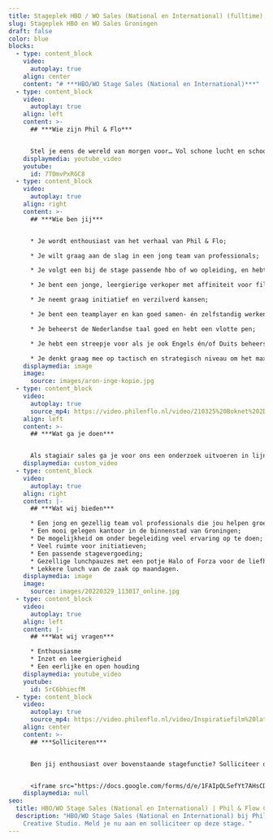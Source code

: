 ```yaml
---
title: Stageplek HBO / WO Sales (National en International) (fulltime)
slug: Stageplek HBO en WO Sales Groningen
draft: false
color: blue
blocks:
  - type: content_block
    video:
      autoplay: true
    align: center
    content: "# ***HBO/WO Stage Sales (National en International)***"
  - type: content_block
    video:
      autoplay: true
    align: left
    content: >-
      ## ***Wie zijn Phil & Flo***


      Stel je eens de wereld van morgen voor… Vol schone lucht en schoon water. Waar alle kinderen naar school kunnen en waar elk mens toegang heeft tot de beste zorg. Omdat te bereiken zetten we onze creativiteit in voor de sectoren die in onze ogen het verschil gaan maken; Innovatieve Technologie, zorg, duurzame energie, onderwijs, goede doelen en fair food. Wat denk jij? Vertel het ons. Zodat we samen de stappen kunnen zetten die nu nodig zijn. Met onze creativiteit en het meest krachtige communicatiemiddel dat onze voorouders al gebruikten: visualisatie. In het verleden met grotschilderingen en handgebaren, nu met waanzinnige 3D animaties, [Virtual Reality](https://www.philenflo.nl/oplossingen/virtual-reality/) en [interactieve](https://www.philenflo.nl/oplossingen/interactieve-video/) video’s. Samen met jou vormen wij het beste en leukste team, voor een snelle transitie naar een mooie toekomst. ***Wij zijn Phil & Flo, wij verbeelden de wereld van morgen***.
    displaymedia: youtube_video
    youtube:
      id: 7TOmvPxRGC8
  - type: content_block
    video:
      autoplay: true
    align: right
    content: >-
      ## ***Wie ben jij***


      * Je wordt enthousiast van het verhaal van Phil & Flo;

      * Je wilt graag aan de slag in een jong team van professionals;

      * Je volgt een bij de stage passende hbo of wo opleiding, en hebt al ervaring als verkoper;

      * Je bent een jonge, leergierige verkoper met affiniteit voor film, animatie en design;

      * Je neemt graag initiatief en verzilverd kansen;

      * Je bent een teamplayer en kan goed samen- én zelfstandig werken;

      * Je beheerst de Nederlandse taal goed en hebt een vlotte pen;

      * Je hebt een streepje voor als je ook Engels én/of Duits beheerst in woord en geschrift;

      * Je denkt graag mee op tactisch en strategisch niveau om het maximale resultaat te bereiken.
    displaymedia: image
    image:
      source: images/aron-inge-kopie.jpg
  - type: content_block
    video:
      autoplay: true
      source_mp4: https://video.philenflo.nl/video/210325%20Boknet%202D%20kunst%20-%20Phil%20en%20Flo%202D%20animaties.mp4
    align: left
    content: >-
      ## ***Wat ga je doen***


      Als stagiair sales ga je voor ons een onderzoek uitvoeren in lijn met je opleiding en stage-eisen. Naast je onderzoeksopdracht help je ons bij onze dagelijkse bedrijfsvoering. Aan het begin van je stage ondersteun je ons salesteam met het schrijven van offertes en het bijwonen van verschillende meetings. Zodra je thuis bent in ons CRM-systeem en naarmate je meer ervaring op doet, krijg je meer vrijheid en draag je verantwoordelijkheid voor het genereren van leads. Je beheert je eigen klantrelaties en zet leads om in nieuwe klanten en partnerships. Je werkt nauw samen met je sales collega’s en onze projectmanagers. Zij ondersteunen je en helpen je om de fijne kneepjes van het vak te leren. Tot slot speel je een actieve rol in onze salesmeetings, en denk je mee over kansen, en optimalisaties in onze verkoop en relatiebeheer.
    displaymedia: custom_video
  - type: content_block
    video:
      autoplay: true
    align: right
    content: |-
      ## ***Wat wij bieden***

      * Een jong en gezellig team vol professionals die jou helpen groeien;
      * Een mooi gelegen kantoor in de binnenstad van Groningen;
      * De mogelijkheid om onder begeleiding veel ervaring op te doen;
      * Veel ruimte voor initiatieven;
      * Een passende stagevergoeding;
      * Gezellige lunchpauzes met een potje Halo of Forza voor de liefhebbers;
      * Lekkere lunch van de zaak op maandagen.
    displaymedia: image
    image:
      source: images/20220329_113017_online.jpg
  - type: content_block
    video:
      autoplay: true
    align: left
    content: |-
      ## ***Wat wij vragen***

      * Enthousiasme
      * Inzet en leergierigheid
      * Een eerlijke en open houding
    displaymedia: youtube_video
    youtube:
      id: 5rC6bhiecfM
  - type: content_block
    video:
      autoplay: true
      source_mp4: https://video.philenflo.nl/video/Inspiratiefilm%20laten%20maken%20NOM%20-%20Phil%20en%20Flo.mp4
    align: center
    content: >-
      ## ***Solliciteren***


      Ben jij enthousiast over bovenstaande stagefunctie? Solliciteer dan snel door je CV en motivatie (in video- of briefvorm) op te sturen. Heb je vragen, dan kan je ons altijd even bellen. Hopelijk tot binnenkort!


      <iframe src="https://docs.google.com/forms/d/e/1FAIpQLSefYt7AHsCDjjelhrQt9M2vcFS2nOBtCxrUXjfhcwVaYsCWqA/viewform?embedded=true" width="1000" height="1200" frameborder="0" marginheight="0" marginwidth="0">Laden…</iframe>
    displaymedia: null
seo:
  title: HBO/WO Stage Sales (National en International) | Phil & Flow Creative Studio
  description: "HBO/WO Stage Sales (National en International) bij Phil & Flo
    Creative Studio. Meld je nu aan en solliciteer op deze stage. "
---
```

